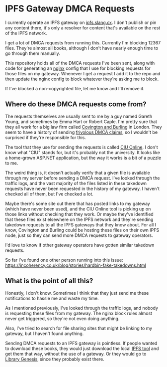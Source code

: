 # IPFS Gateway DMCA Requests

I currently operate an IPFS gateway on [ipfs.slang.cx](https://ipfs.slang.cx). I don't publish or pin any content there, it's only a resolver for content that's available on the rest of the IPFS network.

I get a lot of DMCA requests from running this. Currently I'm blocking 12367 files. They're almost all books, although I don't have nearly enough time to go through them manually.

This repository holds all of the DMCA requests I've been sent, along with code for generating an [nginx](https://www.nginx.com/) config that I use for blocking requests for those files on my gateway. Whenever I get a request I add it to the repo and then update the nginx config to block whatever they're asking me to block.

If I've blocked a non-copyrighted file, let me know and I'll remove it.

## Where do these DMCA requests come from?

The requests themselves are usually sent to me by a guy named Gareth Young, and sometimes by Emma Hart or Robert Caple. I'm pretty sure that they all work for a big law firm called [Covington and Burling](https://www.cov.com) in London. They seem to have a history of sending [frivolous DMCA claims](http://www.gregthatcher.com/Financial/THATCHER_TO_HOWARD_00910320130823171232.pdf), so I wouldn't be surprised if they're responsible for this.

The tool that they use for sending the requests is called [CIU Online](https://www.ciu-online.net). I don't know what "CIU" stands for, but it's probably not the university. It looks like a home-grown ASP.NET application, but the way it works is a bit of a puzzle to me.

The weird thing is, it doesn't actually verify that a given file is available through my server before sending a DMCA request. I've looked through the traffic logs, and the vast majority of the files listed in these takedown requests have never been requested in the history of my gateway. I haven't checked all of them, but I've checked a lot.

Maybe there's some site out there that has posted links to my gateway (which have never been used), and the CIU Online tool is picking up on those links without checking that they work. Or maybe they've identified that these files exist elsewhere on the IPFS network and they're sending takedown requests to all the IPFS gateways that they know about. For all I know, Covington and Burling could be hosting these files on their own IPFS node, just so they can send more DMCA requests to gateway operators.

I'd love to know if other gateway operators have gotten similar takedown requests.

So far I've found one other person running into this issue: https://incoherency.co.uk/blog/stories/hardbin-fake-takedowns.html

## What is the point of all this?

Honestly, I don't know. Sometimes I think that they just send me these notifications to hassle me and waste my time.

As I mentioned previously, I've looked through the traffic logs, and nobody is requesting these files from my gateway. The nginx block rules almost never get triggered, so they're not even doing anything.

Also, I've tried to search for file sharing sites that might be linking to my gateway, but I haven't found anything.

Sending DMCA requests to an IPFS gateway is pointless. If people wanted to download these books, they would just download the local [IPFS tool](https://ipfs.tech/#install) and get them that way, without the use of a gateway. Or they would go to [Library Genesis](https://libgen.is/), since they probably exist there.
